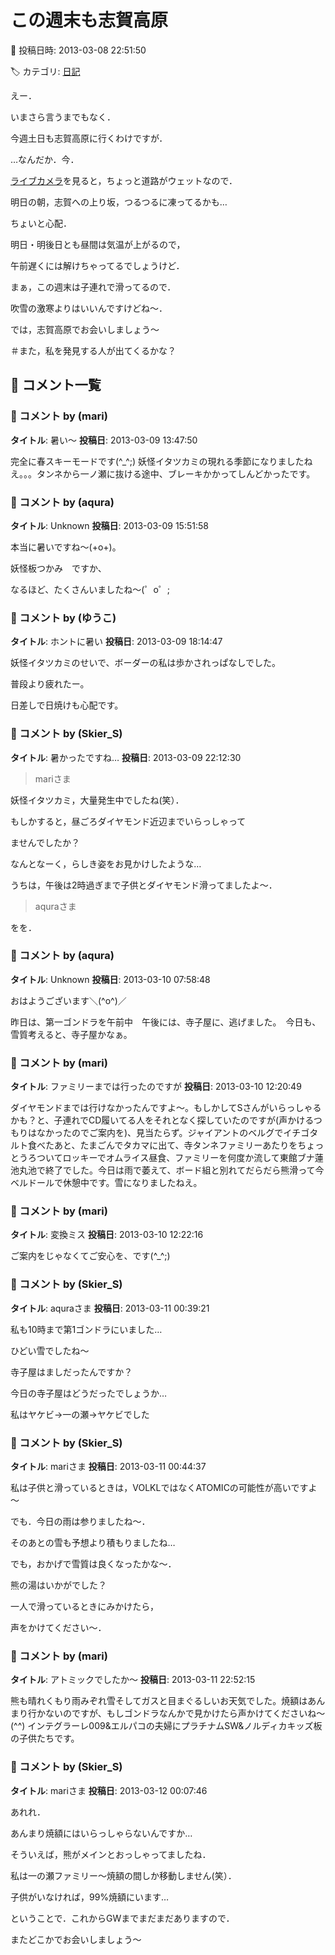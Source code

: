 # この週末も志賀高原

📅 投稿日時: 2013-03-08 22:51:50

🏷️ カテゴリ: [日記](cc4b5682fb7b8b144980957a978653fb0.md)

えー．


いまさら言うまでもなく．


今週土日も志賀高原に行くわけですが．


…なんだか．今．


[ライブカメラ](http://www.q0.ws302.smilestart.ne.jp/station1_1.htm)を見ると，ちょっと道路がウェットなので．


明日の朝，志賀への上り坂，つるつるに凍ってるかも…


ちょいと心配．


明日・明後日とも昼間は気温が上がるので，


午前遅くには解けちゃってるでしょうけど．





まぁ，この週末は子連れで滑ってるので．


吹雪の激寒よりはいいんですけどね～．





では，志賀高原でお会いしましょう～


＃また，私を発見する人が出てくるかな？

## 💬 コメント一覧

### 💬 コメント by (mari)
**タイトル**: 暑い～
**投稿日**: 2013-03-09 13:47:50

完全に春スキーモードです(^_^;) 妖怪イタツカミの現れる季節になりましたねえ。。。タンネから一ノ瀬に抜ける途中、ブレーキかかってしんどかったです。

### 💬 コメント by (aqura)
**タイトル**: Unknown
**投稿日**: 2013-03-09 15:51:58

本当に暑いですね～(+o+)。

妖怪板つかみ　ですか、

なるほど、たくさんいましたね～(゜o゜;

### 💬 コメント by (ゆうこ)
**タイトル**: ホントに暑い
**投稿日**: 2013-03-09 18:14:47

妖怪イタツカミのせいで、ボーダーの私は歩かされっぱなしでした。

普段より疲れたー。



日差しで日焼けも心配です。

### 💬 コメント by (Skier_S)
**タイトル**: 暑かったですね…
**投稿日**: 2013-03-09 22:12:30

>mariさま

妖怪イタツカミ，大量発生中でしたね(笑）．

もしかすると，昼ごろダイヤモンド近辺までいらっしゃって

ませんでしたか？

なんとなーく，らしき姿をお見かけしたような…

うちは，午後は2時過ぎまで子供とダイヤモンド滑ってましたよ～．



>aquraさま

をを．

### 💬 コメント by (aqura)
**タイトル**: Unknown
**投稿日**: 2013-03-10 07:58:48

おはようございます＼(^o^)／

昨日は、第一ゴンドラを午前中　午後には、寺子屋に、逃げました。　今日も、雪質考えると、寺子屋かなぁ。

### 💬 コメント by (mari)
**タイトル**: ファミリーまでは行ったのですが
**投稿日**: 2013-03-10 12:20:49

ダイヤモンドまでは行けなかったんですよ～。もしかしてSさんがいらっしゃるかも？と、子連れでCD履いてる人をそれとなく探していたのですが(声かけるつもりはなかったのでご案内を)、見当たらず。ジャイアントのベルグでイチゴタルト食べたあと、たまごんでタカマに出て、寺タンネファミリーあたりをちょっとうろついてロッキーでオムライス昼食、ファミリーを何度か流して東館ブナ蓮池丸池で終了でした。今日は雨で萎えて、ボード組と別れてだらだら熊滑って今ベルドールで休憩中です。雪になりましたねえ。

### 💬 コメント by (mari)
**タイトル**: 変換ミス
**投稿日**: 2013-03-10 12:22:16

ご案内をじゃなくてご安心を、です(^_^;)

### 💬 コメント by (Skier_S)
**タイトル**: aquraさま
**投稿日**: 2013-03-11 00:39:21

私も10時まで第1ゴンドラにいました…

ひどい雪でしたね～

寺子屋はましだったんですか？



今日の寺子屋はどうだったでしょうか…

私はヤケビ→一の瀬→ヤケビでした

### 💬 コメント by (Skier_S)
**タイトル**: mariさま
**投稿日**: 2013-03-11 00:44:37

私は子供と滑っているときは，VOLKLではなくATOMICの可能性が高いですよ～



でも．今日の雨は参りましたね～．

そのあとの雪も予想より積もりましたね…

でも，おかげで雪質は良くなったかな～．

熊の湯はいかがでした？



一人で滑っているときにみかけたら，

声をかけてください～．

### 💬 コメント by (mari)
**タイトル**: アトミックでしたか～
**投稿日**: 2013-03-11 22:52:15

熊も晴れくもり雨みぞれ雪そしてガスと目まぐるしいお天気でした。焼額はあんまり行かないのですが、もしゴンドラなんかで見かけたら声かけてくださいね～(^^) インテグラーレ009&エルパコの夫婦にプラチナムSW&ノルディカキッズ板の子供たちです。

### 💬 コメント by (Skier_S)
**タイトル**: mariさま
**投稿日**: 2013-03-12 00:07:46

あれれ．

あんまり焼額にはいらっしゃらないんですか…

そういえば，熊がメインとおっしゃってましたね．



私は一の瀬ファミリー～焼額の間しか移動しません(笑）．

子供がいなければ，99%焼額にいます…



ということで．これからGWまでまだまだありますので．

またどこかでお会いしましょう～

